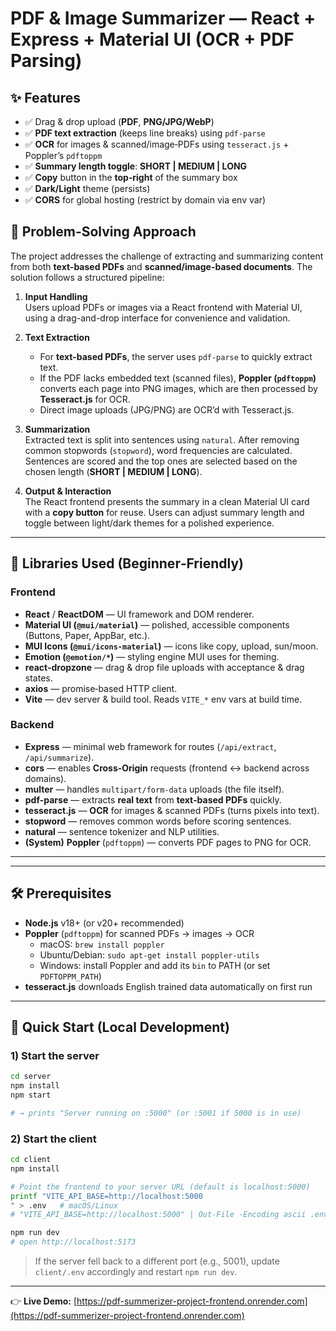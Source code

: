 # PDF & Image Summarizer — React + Express + Material UI (OCR + PDF Parsing)

## ✨ Features

- ✅ Drag & drop upload (**PDF**, **PNG/JPG/WebP**)
- ✅ **PDF text extraction** (keeps line breaks) using `pdf-parse`
- ✅ **OCR** for images & scanned/image‑PDFs using `tesseract.js` + Poppler’s `pdftoppm`
- ✅ **Summary length toggle**: **SHORT | MEDIUM | LONG**
- ✅ **Copy** button in the **top‑right** of the summary box
- ✅ **Dark/Light** theme (persists)
- ✅ **CORS** for global hosting (restrict by domain via env var)

## 🧩 Problem-Solving Approach

The project addresses the challenge of extracting and summarizing content from both **text-based PDFs** and **scanned/image-based documents**. The solution follows a structured pipeline:

1. **Input Handling**  
   Users upload PDFs or images via a React frontend with Material UI, using a drag-and-drop interface for convenience and validation.

2. **Text Extraction**  
   - For **text-based PDFs**, the server uses `pdf-parse` to quickly extract text.  
   - If the PDF lacks embedded text (scanned files), **Poppler (`pdftoppm`)** converts each page into PNG images, which are then processed by **Tesseract.js** for OCR.  
   - Direct image uploads (JPG/PNG) are OCR’d with Tesseract.js.

3. **Summarization**  
   Extracted text is split into sentences using `natural`. After removing common stopwords (`stopword`), word frequencies are calculated. Sentences are scored and the top ones are selected based on the chosen length (**SHORT | MEDIUM | LONG**).

4. **Output & Interaction**  
   The React frontend presents the summary in a clean Material UI card with a **copy button** for reuse. Users can adjust summary length and toggle between light/dark themes for a polished experience.

---

## 🧩 Libraries Used (Beginner‑Friendly)

### Frontend
- **React** / **ReactDOM** — UI framework and DOM renderer.
- **Material UI (`@mui/material`)** — polished, accessible components (Buttons, Paper, AppBar, etc.).
- **MUI Icons (`@mui/icons-material`)** — icons like copy, upload, sun/moon.
- **Emotion (`@emotion/*`)** — styling engine MUI uses for theming.
- **react-dropzone** — drag & drop file uploads with acceptance & drag states.
- **axios** — promise‑based HTTP client.
- **Vite** — dev server & build tool. Reads `VITE_*` env vars at build time.

### Backend
- **Express** — minimal web framework for routes (`/api/extract`, `/api/summarize`).  
- **cors** — enables **Cross‑Origin** requests (frontend ↔ backend across domains).
- **multer** — handles `multipart/form-data` uploads (the file itself).
- **pdf-parse** — extracts **real text** from **text‑based PDFs** quickly.
- **tesseract.js** — **OCR** for images & scanned PDFs (turns pixels into text).
- **stopword** — removes common words before scoring sentences.
- **natural** — sentence tokenizer and NLP utilities.
- **(System)** **Poppler** (`pdftoppm`) — converts PDF pages to PNG for OCR.

---

---

## 🛠️ Prerequisites

- **Node.js** v18+ (or v20+ recommended)
- **Poppler** (`pdftoppm`) for scanned PDFs → images → OCR
  - macOS: `brew install poppler`
  - Ubuntu/Debian: `sudo apt-get install poppler-utils`
  - Windows: install Poppler and add its `bin` to PATH (or set `PDFTOPPM_PATH`)
- **tesseract.js** downloads English trained data automatically on first run

---

## 🚀 Quick Start (Local Development)

### 1) Start the server
```bash
cd server
npm install
npm start

# → prints "Server running on :5000" (or :5001 if 5000 is in use)
```

### 2) Start the client
```bash
cd client
npm install

# Point the frontend to your server URL (default is localhost:5000)
printf "VITE_API_BASE=http://localhost:5000
" > .env   # macOS/Linux
# "VITE_API_BASE=http://localhost:5000" | Out-File -Encoding ascii .env  # Windows

npm run dev
# open http://localhost:5173
```

> If the server fell back to a different port (e.g., 5001), update `client/.env` accordingly and restart `npm run dev`.

---

👉 **Live Demo:** [https://pdf-summerizer-project-frontend.onrender.com](https://pdf-summerizer-project-frontend.onrender.com)
